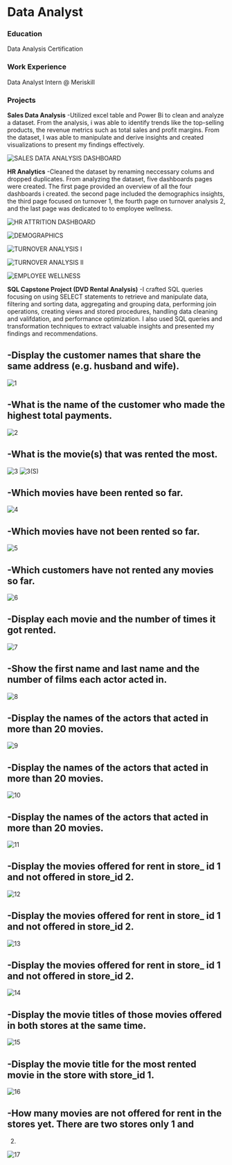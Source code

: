 # Data Analyst

### Education
Data Analysis Certification

### Work Experience
Data Analyst Intern @ Meriskill

### Projects
**Sales Data Analysis**
-Utilized excel table and Power Bi to clean and analyze a dataset. From the analysis, i was able to identify trends like the top-selling products, the revenue metrics such as total sales and profit margins. From the dataset, I was able to manipulate and derive insights and created visualizations to present my findings effectively.

![SALES DATA ANALYSIS DASHBOARD](https://github.com/AmaPrecious/portfolio/assets/155967136/15f43804-e56e-4506-bc45-3cb0fd236ed3)

**HR Analytics**
-Cleaned the dataset by renaming neccessary colums and dropped duplicates. From analyzing the dataset, five dashboards pages were created. The first page provided an overview of all the four dashboards i created. the second page included the demographics insights, the third page focused on turnover 1, the fourth page on turnover analysis 2, and the last page was dedicated to to employee wellness.


![HR ATTRITION DASHBOARD](https://github.com/AmaPrecious/portfolio/assets/155967136/c5c9e953-bcfa-47bc-bb4c-dc35497ca737)


![DEMOGRAPHICS](https://github.com/AmaPrecious/portfolio/assets/155967136/8299ffbd-a78a-4afe-bdf2-02d72744fc53)

![TURNOVER ANALYSIS I](https://github.com/AmaPrecious/portfolio/assets/155967136/c292ab3c-d65e-4319-a07e-7567a4d9e076)

![TURNOVER ANALYSIS II](https://github.com/AmaPrecious/portfolio/assets/155967136/e5613153-dc4d-44f2-98ad-1b873c919748)


![EMPLOYEE WELLNESS](https://github.com/AmaPrecious/portfolio/assets/155967136/60044083-46dd-4114-99ad-57c44be6a043)

**SQL Capstone Project (DVD Rental Analysis)**
-I crafted SQL queries focusing on using SELECT statements to retrieve and manipulate data, filtering and sorting data, aggregating and grouping data, performing join operations, creating views and stored procedures, handling data cleaning and valifdation, and performance optimization. I also used SQL queries and transformation techniques to extract valuable insights and presented my findings and recommendations.


## -Display the customer names that share the same address (e.g. husband and wife).
![1](https://github.com/AmaPrecious/portfolio/assets/155967136/d7e0ccd0-aff6-417c-8ac3-3b20a001354d)

## -What is the name of the customer who made the highest total payments. 
![2](https://github.com/AmaPrecious/portfolio/assets/155967136/62366455-788f-40a2-b300-9121ba6b3130)

## -What is the movie(s) that was rented the most.
![3](https://github.com/AmaPrecious/portfolio/assets/155967136/7a8c24a8-b2ea-4d15-962a-84b517f0e286)
![3(S)](https://github.com/AmaPrecious/portfolio/assets/155967136/8a976290-30cc-4078-adfa-b166b7361854)

## -Which movies have been rented so far.
![4](https://github.com/AmaPrecious/portfolio/assets/155967136/1c37f69a-9b05-44e4-9b1e-6ba9d7f5455c)

## -Which movies have not been rented so far.
![5](https://github.com/AmaPrecious/portfolio/assets/155967136/3e648009-7af8-48ae-98db-b4cd6589bfda)

## -Which customers have not rented any movies so far.
![6](https://github.com/AmaPrecious/portfolio/assets/155967136/032c5c4a-6509-4187-9648-a3858074a2be)

## -Display each movie and the number of times it got rented.
![7](https://github.com/AmaPrecious/portfolio/assets/155967136/33f9cf98-5190-4501-b348-fa0e73f6e9ee)

## -Show the first name and last name and the number of films each actor acted in.
![8](https://github.com/AmaPrecious/portfolio/assets/155967136/b54312c2-1e9f-4928-b5b9-f32e8059f504)

## -Display the names of the actors that acted in more than 20 movies.
![9](https://github.com/AmaPrecious/portfolio/assets/155967136/6f6ccd1e-9129-437d-a505-946141e20d04)

## -Display the names of the actors that acted in more than 20 movies.
![10](https://github.com/AmaPrecious/portfolio/assets/155967136/15641441-099a-45b5-8d98-46ce8196a787)

## -Display the names of the actors that acted in more than 20 movies.
![11](https://github.com/AmaPrecious/portfolio/assets/155967136/acfb39a2-43a2-4b01-b946-1a2a627001d6)

## -Display the movies offered for rent in store_ id 1 and not offered in store_id 2.
![12](https://github.com/AmaPrecious/portfolio/assets/155967136/1a810222-d71d-4948-8c91-d6d58e7c03ac)

## -Display the movies offered for rent in store_ id 1 and not offered in store_id 2.
![13](https://github.com/AmaPrecious/portfolio/assets/155967136/211f9ef4-204c-41ac-9f23-e5713708e585)

## -Display the movies offered for rent in store_ id 1 and not offered in store_id 2.
![14](https://github.com/AmaPrecious/portfolio/assets/155967136/188a62e4-e197-442a-a48e-ac4bf1384dbb)

## -Display the movie titles of those movies offered in both stores at the same time.
![15](https://github.com/AmaPrecious/portfolio/assets/155967136/f872c64e-03e6-4495-bb59-4b71193da7e4)

## -Display the movie title for the most rented movie in the store with store_id 1.
![16](https://github.com/AmaPrecious/portfolio/assets/155967136/7d5576bd-e8ef-4895-ba25-ab38c3810ec5)

## -How many movies are not offered for rent in the stores yet. There are two stores only 1 and
2.
![17](https://github.com/AmaPrecious/portfolio/assets/155967136/996b21b8-e221-4d7d-b7f0-d216fe7cd9cd)

















